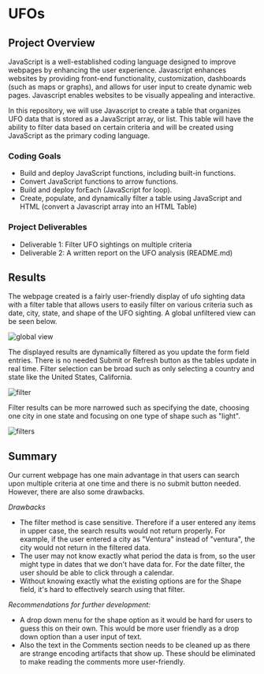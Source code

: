 # UFOs

## Project Overview
JavaScript is a well-established coding language designed to improve webpages by enhancing the user experience. Javascript enhances websites by providing front-end functionality, customization, dashboards (such as maps or graphs), and allows for user input to create dynamic web pages. Javascript enables websites to be visually appealing and interactive. 

In this repository, we will use Javascript to create a table that organizes UFO data that is stored as a JavaScript array, or list. This table will have the ability to filter data based on certain criteria and will be created using JavaScript as the primary coding language.

### Coding Goals
* Build and deploy JavaScript functions, including built-in functions.
* Convert JavaScript functions to arrow functions.
* Build and deploy forEach (JavaScript for loop).
* Create, populate, and dynamically filter a table using JavaScript and HTML (convert a Javascript array into an HTML Table)

### Project Deliverables
* Deliverable 1: Filter UFO sightings on multiple criteria
* Deliverable 2: A written report on the UFO analysis (README.md)

## Results
The webpage created is a fairly user-friendly display of ufo sighting data with a filter table that allows users to easily filter on various criteria such as date, city, state, and shape of the UFO sighting. A global unfiltered view can be seen below. 

![global view](https://user-images.githubusercontent.com/73972332/107900347-96254580-6ef5-11eb-83c4-f193f79198ed.png)

The displayed results are dynamically filtered as you update the form field entries. There is no needed Submit or Refresh button as the tables update in real time. Filter selection can be broad such as only selecting a country and state like the United States, California.

![filter](https://user-images.githubusercontent.com/73972332/107900458-e8fefd00-6ef5-11eb-9f20-ce8fee37dbda.png)

Filter results can be more narrowed such as specifying the date, choosing one city in one state and focusing on one type of shape such as "light". 

![filters](https://user-images.githubusercontent.com/73972332/107899363-e949c900-6ef2-11eb-9e0f-a0602c608d68.png)

## Summary
Our current webpage has one main advantage in that users can search upon multiple criteria at one time and there is no submit button needed. However, there are also some drawbacks. 

*Drawbacks*
* The filter method is case sensitive. Therefore if a user entered any items in upper case, the search results would not return properly. For example, if the user entered a city as "Ventura" instead of "ventura", the city would not return in the filtered data. 
* The user may not know exactly what period the data is from, so the user might type in dates that we don't have data for. For the date filter, the user should be able to click through a calendar. 
* Without knowing exactly what the existing options are for the Shape field, it's hard to effectively search using that filter. 

*Recommendations for further development:*
* A drop down menu for the shape option as it would be hard for users to guess this on their own. This would be more user friendly as a drop down option than a user input of text. 
* Also the text in the Comments section needs to be cleaned up as there are strange encoding artifacts that show up. These should be eliminated to make reading the comments more user-friendly. 
